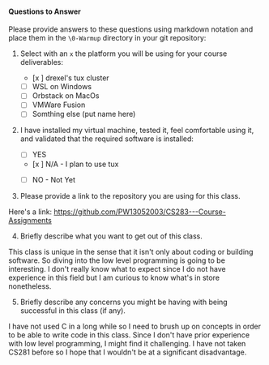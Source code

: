 #### Questions to Answer
Please provide answers to these questions using markdown notation and place them in the `\0-Warmup` directory in your git repository:

1. Select with an `x` the platform you will be using for your course deliverables:

    - [x ] drexel's tux cluster
    - [ ] WSL on Windows
    - [ ] Orbstack on MacOs
    - [ ] VMWare Fusion
    - [ ] Somthing else (put name here)

2. I have installed my virtual machine, tested it, feel comfortable using it, and validated that the required software is installed:

    - [ ] YES
    - [x ] N/A - I plan to use tux
    - [ ] NO - Not Yet


3. Please provide a link to the repository you are using for this class. 

Here's a link: https://github.com/PW13052003/CS283---Course-Assignments

4. Briefly describe what you want to get out of this class.

This class is unique in the sense that it isn't only about coding or building software. So diving into the low level programming is going to be interesting. I don't really know what to expect since I do not have experience in this field but I am curious to know what's in store nonetheless.

5. Briefly describe any concerns you might be having with being successful in this class (if any).

I have not used C in a long while so I need to brush up on concepts in order to be able to write code in this class. Since I don't have prior experience with low level programming, I might find it challenging. I have not taken CS281 before so I hope that I wouldn't be at a significant disadvantage.  


